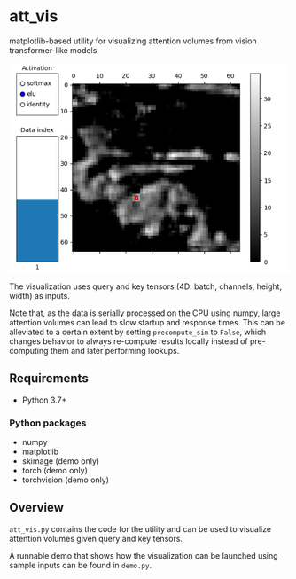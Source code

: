 # att_vis
matplotlib-based utility for visualizing attention volumes from vision transformer-like models

![Screenshot of the att_vis demo](docs/demo_screenshot.png)

The visualization uses query and key tensors (4D: batch, channels, height, width) as inputs.

Note that, as the data is serially processed on the CPU using numpy, large attention volumes can lead to slow startup and response times. This can be alleviated to a certain extent by setting `precompute_sim` to `False`, which changes behavior to always re-compute results locally instead of pre-computing them and later performing lookups.

## Requirements

 * Python 3.7+

### Python packages

 * numpy
 * matplotlib
 * skimage (demo only)
 * torch (demo only)
 * torchvision (demo only)

## Overview

`att_vis.py` contains the code for the utility and can be used to visualize attention volumes given query and key tensors.

A runnable demo that shows how the visualization can be launched using sample inputs can be found in `demo.py`.
